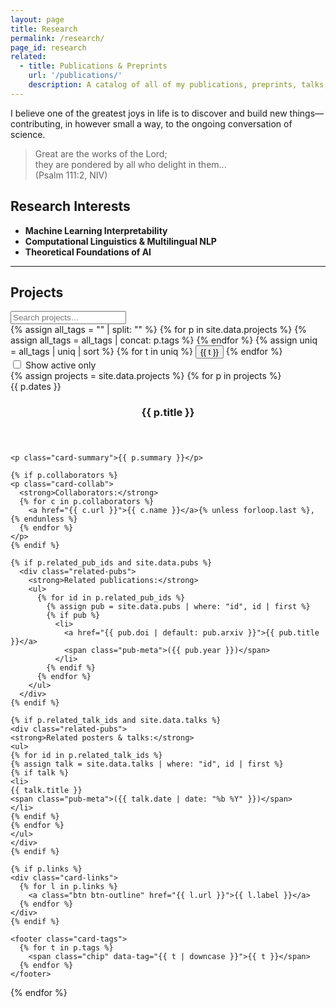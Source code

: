 ```yaml
---
layout: page
title: Research
permalink: /research/
page_id: research
related:
  - title: Publications & Preprints
    url: '/publications/'
    description: A catalog of all of my publications, preprints, talks, and posters.
---
```


<div class="research-intro">
  <p class="lede">
    I believe one of the greatest joys in life is to discover and build new things—contributing, in however small a way, to the ongoing conversation of science.
  </p>
  <blockquote class="verse">
    Great are the works of the Lord;<br/>
    they are pondered by all who delight in them...<br/>
    <span class="cite">(Psalm 111:2, NIV)</span>
  </blockquote>
</div>

## Research Interests

<ul class="bullets">
  <li><strong>Machine Learning Interpretability</strong></li>
  <li><strong>Computational Linguistics & Multilingual NLP</strong></li>
  <li><strong>Theoretical Foundations of AI</strong></li>
</ul>

---

## Projects

<!-- Filter toolbar -->
<div class="filters" data-js="filters">
  <input id="q" class="filter-input" type="search" placeholder="Search projects…" aria-label="Search projects"/>
  <div class="filter-tags">
    {% assign all_tags = "" | split: "" %}
    {% for p in site.data.projects %}
      {% assign all_tags = all_tags | concat: p.tags %}
    {% endfor %}
    {% assign uniq = all_tags | uniq | sort %}
    {% for t in uniq %}
      <button class="tag" data-tag="{{ t }}">{{ t }}</button>
    {% endfor %}
  </div>
  <label class="only-active">
    <input type="checkbox" id="only-active" /> Show active only
  </label>
</div>

<!-- Projects grid -->
<div id="projects" class="project-grid">
{% assign projects = site.data.projects %}
{% for p in projects %}
  <article class="project-card"
           data-title="{{ p.title | downcase }}"
           data-tags="{{ p.tags | join: ' ' | downcase }}"
           data-status="{{ p.status | downcase }}">
    <span class="card-date status-{{ p.status | downcase }}">{{ p.dates }}</span>
    <header class="card-head">
      <h3 class="card-title">{{ p.title }}</h3>
    </header>

    <p class="card-summary">{{ p.summary }}</p>

    {% if p.collaborators %}
    <p class="card-collab">
      <strong>Collaborators:</strong>
      {% for c in p.collaborators %}
        <a href="{{ c.url }}">{{ c.name }}</a>{% unless forloop.last %}, {% endunless %}
      {% endfor %}
    </p>
    {% endif %}

    {% if p.related_pub_ids and site.data.pubs %}
      <div class="related-pubs">
        <strong>Related publications:</strong>
        <ul>
          {% for id in p.related_pub_ids %}
            {% assign pub = site.data.pubs | where: "id", id | first %}
            {% if pub %}
              <li>
                <a href="{{ pub.doi | default: pub.arxiv }}">{{ pub.title }}</a>
                <span class="pub-meta">({{ pub.year }})</span>
              </li>
            {% endif %}
          {% endfor %}
        </ul>
      </div>
    {% endif %}

    {% if p.related_talk_ids and site.data.talks %}
    <div class="related-pubs">
    <strong>Related posters & talks:</strong>
    <ul>
    {% for id in p.related_talk_ids %}
    {% assign talk = site.data.talks | where: "id", id | first %}
    {% if talk %}
    <li>
    {{ talk.title }}
    <span class="pub-meta">({{ talk.date | date: "%b %Y" }})</span>
    </li>
    {% endif %}
    {% endfor %}
    </ul>
    </div>
    {% endif %}

    {% if p.links %}
    <div class="card-links">
      {% for l in p.links %}
        <a class="btn btn-outline" href="{{ l.url }}">{{ l.label }}</a>
      {% endfor %}
    </div>
    {% endif %}

    <footer class="card-tags">
      {% for t in p.tags %}
        <span class="chip" data-tag="{{ t | downcase }}">{{ t }}</span>
      {% endfor %}
    </footer>

  </article>
{% endfor %}
</div>

<script>
(function(){
  const $q = document.getElementById('q');
  const $only = document.getElementById('only-active');
  const $tags = Array.from(document.querySelectorAll('.tag'));
  const $cards = Array.from(document.querySelectorAll('.project-card'));
  const state = { query:'', tags:new Set(), only:false };

  // Read URL params (e.g., /research/?tag=nlp&only=1&q=interpret)
  const params = new URLSearchParams(location.search);
  const paramTags = params.getAll('tag');
  paramTags.forEach(t => state.tags.add(t.toLowerCase()));
  state.only = params.get('only') === '1';
  state.query = params.get('q') || '';

  if ($q) $q.value = state.query;
  if ($only) $only.checked = state.only;
  $tags.forEach(btn => {
    if (state.tags.has(btn.dataset.tag)) btn.classList.add('active');
  });

  function apply(){
    const q = state.query.trim().toLowerCase();
    $cards.forEach(card => {
      const inTitle = card.dataset.title.includes(q);
      const inTags = card.dataset.tags.includes(q);
      const matchesText = !q || inTitle || inTags;

      const cardTags = card.dataset.tags.split(/\s+/);
      const hasAllTags = !state.tags.size || [...state.tags].every(t => cardTags.includes(t));
      const statusOk = !state.only || card.dataset.status === 'active';
      const show = matchesText && hasAllTags && statusOk;
      card.style.display = show ? '' : 'none';
    });

    // Update URL (shareable filters)
    const p = new URLSearchParams();
    if (state.query) p.set('q', state.query);
    if (state.only) p.set('only', '1');
    state.tags.forEach(t => p.append('tag', t));
    history.replaceState(null, '', location.pathname + (p.toString() ? '?' + p.toString() : ''));
  }

  if ($q) $q.addEventListener('input', () => { state.query = $q.value; apply(); });
  if ($only) $only.addEventListener('change', () => { state.only = $only.checked; apply(); });
  $tags.forEach(btn => btn.addEventListener('click', () => {
    const t = btn.dataset.tag;
    if (btn.classList.toggle('active')) state.tags.add(t); else state.tags.delete(t);
    apply();
  }));

  apply();
})();
</script>